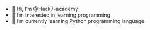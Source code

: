 - 👋 Hi, I’m @Hack7-academy
- 👀 I’m interested in learning programming
- 🌱 I’m currently learning Python programming language

<!---
Hack7-academy/Hack7-academy is a ✨ special ✨ repository because its `README.md` (this file) appears on your GitHub profile.
You can click the Preview link to take a look at your changes.
--->

